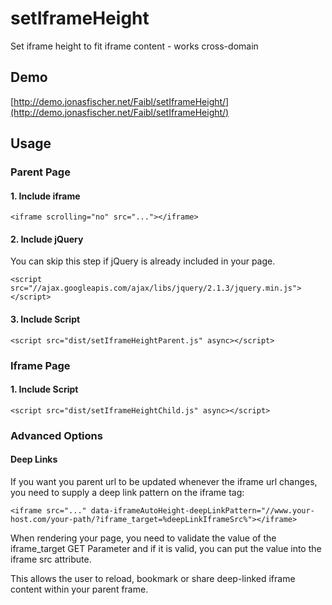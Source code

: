 setIframeHeight
==============================

Set iframe height to fit iframe content - works cross-domain


Demo
----

[http://demo.jonasfischer.net/Faibl/setIframeHeight/](http://demo.jonasfischer.net/Faibl/setIframeHeight/)


Usage
-----

### Parent Page

#### 1. Include iframe
    
    <iframe scrolling="no" src="..."></iframe>

#### 2. Include jQuery
    
You can skip this step if jQuery is already included in your page. 
    
    <script src="//ajax.googleapis.com/ajax/libs/jquery/2.1.3/jquery.min.js"></script>
    
#### 3. Include Script
    
    <script src="dist/setIframeHeightParent.js" async></script>

### Iframe Page

#### 1. Include Script
    
    <script src="dist/setIframeHeightChild.js" async></script>
    
    
### Advanced Options

#### Deep Links

If you want you parent url to be updated whenever the iframe url changes, you need to supply a deep link pattern on the iframe tag:

    <iframe src="..." data-iframeAutoHeight-deepLinkPattern="//www.your-host.com/your-path/?iframe_target=%deepLinkIframeSrc%"></iframe>
    
When rendering your page, you need to validate the value of the iframe_target GET Parameter and if it is valid, you can put the value into the iframe src attribute.

This allows the user to reload, bookmark or share deep-linked iframe content within your parent frame.
